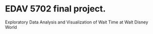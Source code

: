 # EDAV 5702 final project.

Exploratory Data Analysis and Visualization of Wait Time at Walt Disney World
